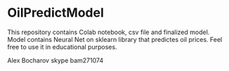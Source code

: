 # OilPredictModel


This repository contains Colab notebook, csv file and finalized model.
Model contains Neural Net on sklearn library that predictes oil prices. 
Feel free to use it in educational purposes.

Alex Bocharov
skype bam271074
